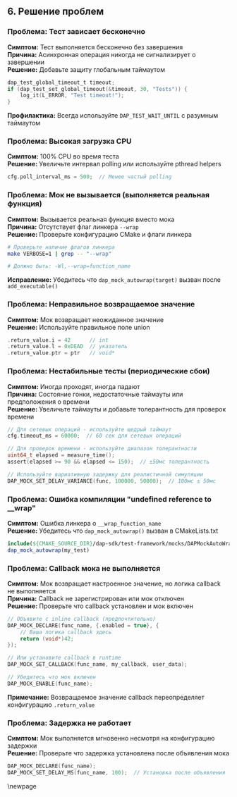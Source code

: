 ## 6. Решение проблем

### Проблема: Тест зависает бесконечно
**Симптом:** Тест выполняется бесконечно без завершения  
**Причина:** Асинхронная операция никогда не сигнализирует о завершении  
**Решение:** Добавьте защиту глобальным таймаутом
```c
dap_test_global_timeout_t timeout;
if (dap_test_set_global_timeout(&timeout, 30, "Tests")) {
    log_it(L_ERROR, "Test timeout!");
}
```
**Профилактика:** Всегда используйте `DAP_TEST_WAIT_UNTIL` с разумным таймаутом

### Проблема: Высокая загрузка CPU
**Симптом:** 100% CPU во время теста  
**Решение:** Увеличьте интервал polling или используйте pthread helpers
```c
cfg.poll_interval_ms = 500;  // Менее частый polling
```

### Проблема: Мок не вызывается (выполняется реальная функция)
**Симптом:** Вызывается реальная функция вместо мока  
**Причина:** Отсутствует флаг линкера `--wrap`  
**Решение:** Проверьте конфигурацию CMake и флаги линкера
```bash
# Проверьте наличие флагов линкера
make VERBOSE=1 | grep -- "--wrap"

# Должно быть: -Wl,--wrap=function_name
```
**Исправление:** Убедитесь что `dap_mock_autowrap(target)` вызван после `add_executable()`

### Проблема: Неправильное возвращаемое значение
**Симптом:** Мок возвращает неожиданное значение  
**Решение:** Используйте правильное поле union
```c
.return_value.i = 42      // int
.return_value.l = 0xDEAD  // указатель
.return_value.ptr = ptr   // void*
```

### Проблема: Нестабильные тесты (периодические сбои)
**Симптом:** Иногда проходят, иногда падают  
**Причина:** Состояние гонки, недостаточные таймауты или предположения о времени  
**Решение:** Увеличьте таймауты и добавьте толерантность для проверок времени
```c
// Для сетевых операций - используйте щедрый таймаут
cfg.timeout_ms = 60000;  // 60 сек для сетевых операций

// Для проверок времени - используйте диапазон толерантности
uint64_t elapsed = measure_time();
assert(elapsed >= 90 && elapsed <= 150);  // ±50мс толерантность

// Используйте вариативную задержку для реалистичной симуляции
DAP_MOCK_SET_DELAY_VARIANCE(func, 100000, 50000);  // 100мс ± 50мс
```

### Проблема: Ошибка компиляции "undefined reference to __wrap"
**Симптом:** Ошибка линкера о `__wrap_function_name`  
**Решение:** Убедитесь что `dap_mock_autowrap()` вызван в CMakeLists.txt
```cmake
include(${CMAKE_SOURCE_DIR}/dap-sdk/test-framework/mocks/DAPMockAutoWrap.cmake)
dap_mock_autowrap(my_test)
```

### Проблема: Callback мока не выполняется
**Симптом:** Мок возвращает настроенное значение, но логика callback не выполняется  
**Причина:** Callback не зарегистрирован или мок отключен  
**Решение:** Проверьте что callback установлен и мок включен
```c
// Объявите с inline callback (предпочтительно)
DAP_MOCK_DECLARE(func_name, {.enabled = true}, {
    // Ваша логика callback здесь
    return (void*)42;
});

// Или установите callback в runtime
DAP_MOCK_SET_CALLBACK(func_name, my_callback, user_data);

// Убедитесь что мок включен
DAP_MOCK_ENABLE(func_name);
```
**Примечание:** Возвращаемое значение callback переопределяет конфигурацию `.return_value`

### Проблема: Задержка не работает
**Симптом:** Мок выполняется мгновенно несмотря на конфигурацию задержки  
**Решение:** Проверьте что задержка установлена после объявления мока
```c
DAP_MOCK_DECLARE(func_name);
DAP_MOCK_SET_DELAY_MS(func_name, 100);  // Установка после объявления
```

\newpage
